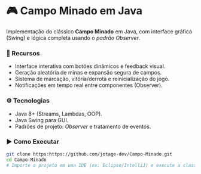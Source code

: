 # 🎮 Campo Minado em Java  

Implementação do clássico **Campo Minado** em Java, com interface gráfica (Swing) e lógica completa usando o *padrão Observer*.  

### 🚀 Recursos  
- Interface interativa com botões dinâmicos e feedback visual.  
- Geração aleatória de minas e expansão segura de campos.  
- Sistema de marcação, vitória/derrota e reinicialização do jogo.  
- Notificações em tempo real entre componentes (Observer).  

### ⚙️ Tecnologias  
- Java 8+ (Streams, Lambdas, OOP).  
- Java Swing para GUI.  
- Padrões de projeto: *Observer* e tratamento de eventos.  

### ▶️ Como Executar  
```bash  
git clone https:https://github.com/jotage-dev/Campo-Minado.git
cd Campo-Minado  
# Importe o projeto em uma IDE (ex: Eclipse/IntelliJ) e execute a classe principal
